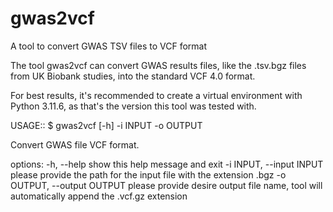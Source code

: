 # gwas2vcf
A tool to convert GWAS TSV files to VCF format

The tool gwas2vcf can convert GWAS results files, like the .tsv.bgz files from UK Biobank studies, into the standard VCF 4.0 format.

For best results, it's recommended to create a virtual environment with Python 3.11.6, as that's the version this tool was tested with.

USAGE:: $ gwas2vcf [-h] -i INPUT -o OUTPUT

Convert GWAS file VCF format.

options:
  -h, --help            show this help message and exit
  -i INPUT, --input INPUT
                        please provide the path for the input file with the extension .bgz
  -o OUTPUT, --output OUTPUT
                        please provide desire output file name, tool will automatically append the .vcf.gz extension


